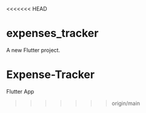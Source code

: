 <<<<<<< HEAD
# expenses_tracker

A new Flutter project.
# Expense-Tracker
Flutter App
>>>>>>> origin/main
